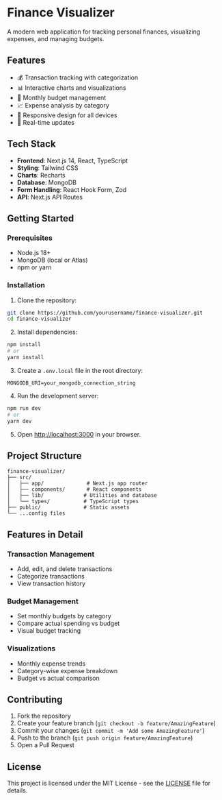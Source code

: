 # Finance Visualizer

A modern web application for tracking personal finances, visualizing expenses, and managing budgets.

## Features

- 💰 Transaction tracking with categorization
- 📊 Interactive charts and visualizations
- 💼 Monthly budget management
- 📈 Expense analysis by category
- 📱 Responsive design for all devices
- 🔄 Real-time updates

## Tech Stack

- **Frontend**: Next.js 14, React, TypeScript
- **Styling**: Tailwind CSS
- **Charts**: Recharts
- **Database**: MongoDB
- **Form Handling**: React Hook Form, Zod
- **API**: Next.js API Routes

## Getting Started

### Prerequisites

- Node.js 18+ 
- MongoDB (local or Atlas)
- npm or yarn

### Installation

1. Clone the repository:
```bash
git clone https://github.com/yourusername/finance-visualizer.git
cd finance-visualizer
```

2. Install dependencies:
```bash
npm install
# or
yarn install
```

3. Create a `.env.local` file in the root directory:
```env
MONGODB_URI=your_mongodb_connection_string
```

4. Run the development server:
```bash
npm run dev
# or
yarn dev
```

5. Open [http://localhost:3000](http://localhost:3000) in your browser.

## Project Structure

```
finance-visualizer/
├── src/
│   ├── app/              # Next.js app router
│   ├── components/       # React components
│   ├── lib/             # Utilities and database
│   └── types/           # TypeScript types
├── public/              # Static assets
└── ...config files
```

## Features in Detail

### Transaction Management
- Add, edit, and delete transactions
- Categorize transactions
- View transaction history

### Budget Management
- Set monthly budgets by category
- Compare actual spending vs budget
- Visual budget tracking

### Visualizations
- Monthly expense trends
- Category-wise expense breakdown
- Budget vs actual comparison

## Contributing

1. Fork the repository
2. Create your feature branch (`git checkout -b feature/AmazingFeature`)
3. Commit your changes (`git commit -m 'Add some AmazingFeature'`)
4. Push to the branch (`git push origin feature/AmazingFeature`)
5. Open a Pull Request

## License

This project is licensed under the MIT License - see the [LICENSE](LICENSE) file for details.
